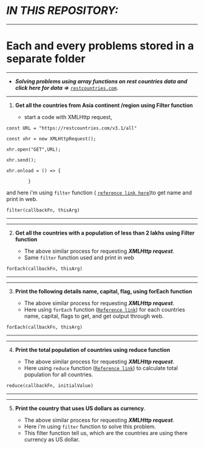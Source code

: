 # ***IN THIS REPOSITORY:***
---
# Each and every problems stored in a separate folder
---
* ***Solving problems using array functions on rest countries data and click here for data*** _**=>**_ [`restcountries.com`](https://restcountries.com/v3.1/all).
---
  1. **Get all the countries from Asia continent /region using Filter function**
  
       
     * start a code with XMLHttp request,

``````
const URL = "https://restcountries.com/v3.1/all"

const xhr = new XMLHttpRequest(); 

xhr.open("GET",URL);

xhr.send();

xhr.onload = () => {
    
        }

``````
 and here i'm using `filter` function ( [`reference link here`](https://developer.mozilla.org/en-US/docs/Web/JavaScript/Reference/Global_Objects/Array/filter))to get name and print in web.
 ``````
 filter(callbackFn, thisArg)  
 ``````
 

 ---
 ---
  2. **Get all the countries with a population of less than 2 lakhs using Filter function**

     * The above similar process for requesting ***XMLHttp request***.
     * Same `filter` function used and print in web 
``````
forEach(callbackFn, thisArg)
``````
  --- 
  ---
  3. **Print the following details name, capital, flag, using forEach function**
  
     * The above similar process for requesting ***XMLHttp request***.
     *  Here using `forEach` function ([`Reference link`](https://developer.mozilla.org/en-US/docs/Web/JavaScript/Reference/Global_Objects/Array/forEach)) for each countries name, capital, flags to get, and get output through web.
``````
forEach(callbackFn, thisArg)
``````

---
---
  4. **Print the total population of countries using reduce function**

       * The above similar process for requesting ***XMLHttp request***.
       * Here using `reduce` function ([`Reference link`](https://developer.mozilla.org/en-US/docs/Web/JavaScript/Reference/Global_Objects/Array/reduce)) to calculate total population for all countries.

  ``````
reduce(callbackFn, initialValue)
  ``````     
  ---
  ---
  5. **Print the country that uses US dollars as currency**.

     * The above similar process for requesting ***XMLHttp request***.
     * Here i'm using `filter` function to solve this problem.
     * This filter function tell us, which are the countries are using there currency as US dollar.

